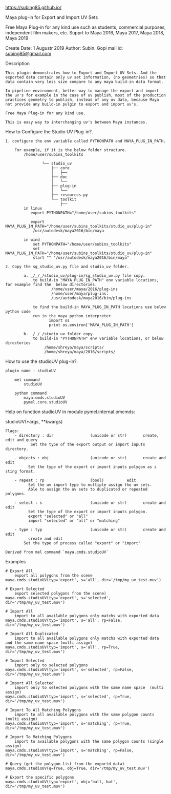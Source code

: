 https://subing85.github.io/

Maya plug-in for Export and Import UV Sets


Free Maya Plug-in for any kind use such as students, commercial purposes, independent film makers, etc.
Supprt to Maya 2016, Maya 2017, Maya 2018, Maya 2019

Create Date:   1 Augustr 2019
Author: Subin. Gopi
mail id: subing85@gmail.com


Description

    This plugin demonstrates how to Export and Import UV Sets. And the exported data contain only uv set information, (no geometries) so that data contain very less size compare to any maya build-in data format.  

    In pipeline environment, better way to manage the export and import the uv's for example in the case of uv publish, most of the production practices geometry to publish, instead of any uv data, because Maya not provide any build-in pulgin to export and import uv's. 

    Free Maya Plug-in for any kind use.

    This is easy way to interchanging uv's between Maya instances.  
        


How to Configure the Studio UV Plug-in?.​

    1. configure the env variable called PYTHONPATH and MAYA_PLUG_IN_PATH.
    
        For example, if it is the below folder structure.
            /home/user/subins_toolkits
            
                    └── studio_uv
                        ├── core
                        │   ├── 
                        ├── doc
                        │   └──
                        ├── plug-in
                        │   └── 
                        ├── resources.py            
                        └── toolkit
                            ├──    
            in linux        
               export PYTHONPATH="/home/user/subins_toolkits"                

               export MAYA_PLUG_IN_PATH="/home/user/subins_toolkits/studio_uv/plug-in"    
                /usr/autodesk/maya2016/bin/maya
            
            in wind        
                set PYTHONPATH="/home/user/subins_toolkits"
                set MAYA_PLUG_IN_PATH="/home/user/subins_toolkits/studio_uv/plug-in"
                start "" "/usr/autodesk/maya2016/bin/maya"                
                
    2. Copy the sg_studio_uv.py file and studio_uv folder.
    
            a. _/_/_/studio_uv/plug-in/sg_studio_uv.py file copy.
                to build-in "MAYA_PLUG_IN_PATH" env variable locations, for example find the  below directories.
                        /home/user/maya/2016/plug-ins
                        /home/user/maya/plug-ins:
                        /usr/autodesk/maya2016/bin/plug-ins    
                            
                to find the build-in MAYA_PLUG_IN_PATH locations use below python code
                run in the maya python interpreter.
                       import os
                       print os.environ['MAYA_PLUG_IN_PATH']
                    
            b. _/_/_/studio_uv folder copy                        
                to build-in "PYTHONPATH" env variable locations, or below directories
                     /home/shreya/maya/scripts/
                     /home/shreya/maya/2016/scripts/     
                  
                    
How to use the studioUV plug-in?. 

    plugin name : studioUV

        mel command
            studioUV

        python command
            maya.cmds.studioUV
            pymel.core.studioUV​


Help on function studioUV in module pymel.internal.pmcmds:


studioUV(*args, **kwargs)

    Flags:
        - directory : dir                (unicode or str)       create, edit and query
               Set the type of the export output or import inputs directory.​

        - objects : obj                  (unicode or str)       create and edit
              Set the type of the export or import inputs polygon as s sting format.
        
        - repeat : rp                    (bool)          edit
              Set the uv import type to multiple assign the uv sets.
              Able to assign the uv sets to duplicated or repeated polygons.
             
        - select : s                     (unicode or str)       create and edit
              Set the type of the export or import inputs polygon.
              export "selected" or "all" 
              import "selected" or "all" or "matching" ​

        - type : typ                     (unicode or str)       create and edit
              create and edit              
            Set the type of process called "export" or "import"     
    
    Derived from mel command `maya.cmds.studioUV`
    

Examples​

    # Export All 
        export all polygons from the scene
    maya.cmds.studioUV(typ='export', s='all', dir='/tmp/my_uv_test.muv')
    
    # Export Selected 
        export selected polygons from the scene)
    maya.cmds.studioUV(typ='export', s='selected', dir='/tmp/my_uv_test.muv')
    
    # Import All 
        import to all available polygons only matchs with exported data
    maya.cmds.studioUV(typ='import', s='all', rp=False, dir='/tmp/my_uv_test.muv')
    
    # Import All Duplicated
        import to all available polygons only matchs with exported data and the same name space (multi assign)
    maya.cmds.studioUV(typ='import', s='all', rp=True, dir='/tmp/my_uv_test.muv')    
    
    # Import Selected
        import only to selected polygons
    maya.cmds.studioUV(typ='import', s='selected', rp=False, dir='/tmp/my_uv_test.muv')
    
    # Import All Selected
        import only to selected polygons with the same name space  (multi assign)
    maya.cmds.studioUV(typ='import', s='selected', rp=True, dir='/tmp/my_uv_test.muv')
    
    # Import To All Matching Polygons
        import to all available polygons with the same polygon counts (multi assign)
    maya.cmds.studioUV(typ='import', s='matching', rp=True, dir='/tmp/my_uv_test.muv')
    
    # Import To Matching Polygons
        import to available polygons with the same polygon counts (single assign)
    maya.cmds.studioUV(typ='import', s='matching', rp=False, dir='/tmp/my_uv_test.muv')
    
    # Query (get the polygon list from the exportd data)
    maya.cmds.studioUV(q=True, obj=True, dir='/tmp/my_uv_test.muv')
    
    # Export the specific polygons
    maya.cmds.studioUV(typ='export', obj='ball, bat', dir='/tmp/my_uv_test.muv')
